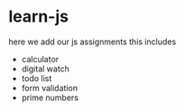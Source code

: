 # learn-js
here we add our js assignments 
this includes 
 - calculator
 - digital watch
 - todo list
 -  form validation
 - prime numbers
 